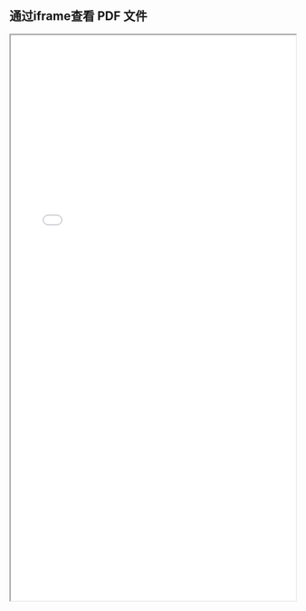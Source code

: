 ## 通过iframe查看 PDF 文件
<iframe src="/用法案例/pdf文件/attachment/AAAAAAA.pdf" width="100%" height="1000px"></iframe>

